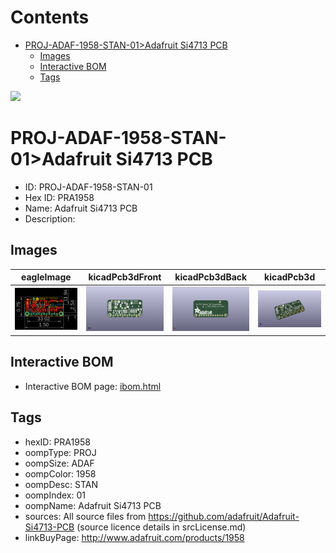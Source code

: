 



Contents
========

* [PROJ-ADAF-1958-STAN-01>Adafruit Si4713 PCB](#proj-adaf-1958-stan-01adafruit-si4713-pcb)
	* [Images](#images)
	* [Interactive BOM](#interactive-bom)
	* [Tags](#tags)
  
![][im]
# PROJ-ADAF-1958-STAN-01>Adafruit Si4713 PCB

- ID: PROJ-ADAF-1958-STAN-01
- Hex ID: PRA1958
- Name: Adafruit Si4713 PCB
- Description: 

## Images
  
  

|eagleImage|kicadPcb3dFront|kicadPcb3dBack|kicadPcb3d|
| :---: | :---: | :---: | :---: |
|[![eagleImage](eagleImage_140.png)](eagleImage_600.png)|[![kicadPcb3dFront](kicadPcb3dFront_140.png)](kicadPcb3dFront_600.png)|[![kicadPcb3dBack](kicadPcb3dBack_140.png)](kicadPcb3dBack_600.png)|[![kicadPcb3d](kicadPcb3d_140.png)](kicadPcb3d_600.png)|

## Interactive BOM

- Interactive BOM page: [ibom.html](kicad/bom/ibom.html)

## Tags

- hexID: PRA1958
- oompType: PROJ
- oompSize: ADAF
- oompColor: 1958
- oompDesc: STAN
- oompIndex: 01
- oompName: Adafruit Si4713 PCB
- sources: All source files from https://github.com/adafruit/Adafruit-Si4713-PCB (source licence details in srcLicense.md)
- linkBuyPage: http://www.adafruit.com/products/1958



[im]: kicadPcb3d_450.png
